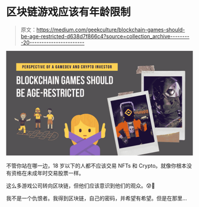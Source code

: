 # 区块链游戏应该有年龄限制

> 原文：<https://medium.com/geekculture/blockchain-games-should-be-age-restricted-d638d7f866c4?source=collection_archive---------20----------------------->

![](img/defe0aaead90e7bdbcc580b942d65160.png)

不管你站在哪一边，18 岁以下的人都不应该交易 NFTs 和 Crypto。就像你根本没有资格在未成年时交易股票一样。

这么多游戏公司转向区块链，但他们应该意识到他们的观众。😰🔞

我不是一个仇恨者。我得到区块链，自己的密码，并希望有希望。但是在那里…